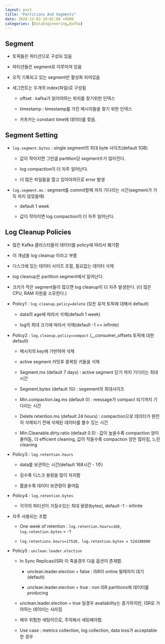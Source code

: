```yaml
---
layout: post
title: "Partitions And Segments"
date: 2020-12-03 19:01:00 +0900
categories: [DataEngineering,Kafka]
---
```


## Segment

- 토픽들은 파티션으로 구성되 있음

- 파티션들은 segment로 이루어져 있음

- 오직 기록되고 있는 segment만 활성화 되어있음

- 세그먼트는 두개의 index(파일)로 구성됨

    - offset : kafka가 읽어야하는 위치를 찾기위한 인덱스

    - timestamp : timestamp를 가진 메시지들을 찾기 위한 인덱스

    - 카프카는 constant time에 데이터를 찾음.

## Segment Setting

- ```log.segment.bytes``` : single segment의 최대 byte 사이즈(default 1GB)

    - 값이 작아지면 그만큼 partition당 segment수가 많아진다.

    - log compaction이 더 자주 일어난다.

    - 더 많은 파일들을 열고 있어야하므로 error 발생 

- ```log.segment.ms``` : segment를 commit할때 까지 기다리는 시간(segment가 가득 차지 않았을때)

    - default 1 week

    - 값이 작아지면 log compaction이 더 자주 일어난다.


## Log Cleanup Policies

- 많은 Kafka 클러스터들이 데이터를 policy에 따라서 폐기함

- 이 개념을 log cleanup 이라고 부름

- 디스크에 있는 데이터 사이즈 조절, 필요없는 데이터 삭제

- log cleanup은 partition segment에서 일어난다.

- 크키가 작은 segment들이 많으면 log cleanup이 더 자주 발생한다. (더 많은 CPU, RAM 자원을 소모한다.)

- Policy1 : ```log.cleanup.policy=delete``` (모든 유저 토픽에 대해서 default)

    - data의 age에 따라서 삭제(default 1 week)

    - log의 최대 크기에 따라서 삭제(default  -1 == infinite)

- Policy2 : ```log.cleanup.policy=compact``` (__consumer_offsets 토픽에 대한 default)

    - 메시지의 key에 기반하여 삭제

    - active segment 커밋후 중복된 키들을 삭제

    - Segment.ms (default 7 days) : active segment 닫기 까지 기다리는 최대시간

    - Segment.bytes (default 1G) : segement의 최대사이즈

    - Min.compaction.lag.ms (default 0) : message가 compact 되기까지 기다리는 시간

    - Delete.retention.ms (default 24 hours) : compaction으로 데이터가 완전히 삭제되기 전에 삭제된 데이터를 볼수 있는 시간

    - Min.Cleanable.dirty.ratio (default 0.5) : 값이 높을수록 compaction 양이 줄어듬, 더 efficient cleaning, 값이 작을수록 compaction 양은 많아짐, 느린 cleaning

- Policy3 : ```log.retention.hours```

    - data를 보관하는 시간(default 168시간 - 1주)

    - 길수록 디스크 용량을 많이 차지함

    - 짧을수록 데이터 보관량이 줄어듬

- Policy4 : ```log.retention.bytes```

    - 각각의 파티션이 가질수있는 최대 용량(bytes), default -1 - infinite

-  자주 사용되는 조합

    - One week of retention :
    ```log.retention.hours=168```, ```log.retention.bytes``` = -1

    - ```log.retentions.hours=17520, log.retention.bytes = 524288000```

- Policy5 : ```unclean.leader.election```

    - In Sync Replicas(ISR) 이 죽을경우 다음 옵션이 존재함.

        - unclean.leader.election = false : ISR이 online 될때까지 대기 (default)

        - unclean.leader.election = true : non ISR partitions에 데이터를 producing

    - unclean.leader.election = true 일경우 availability는 증가하지만, ISR로 가야하는 데이터는 사라짐

    - 매우 위험한 세팅이므로, 주의해서 세팅해야함.

    - Use case : metrics collection, log collection, data loss가 acceptable한 경우